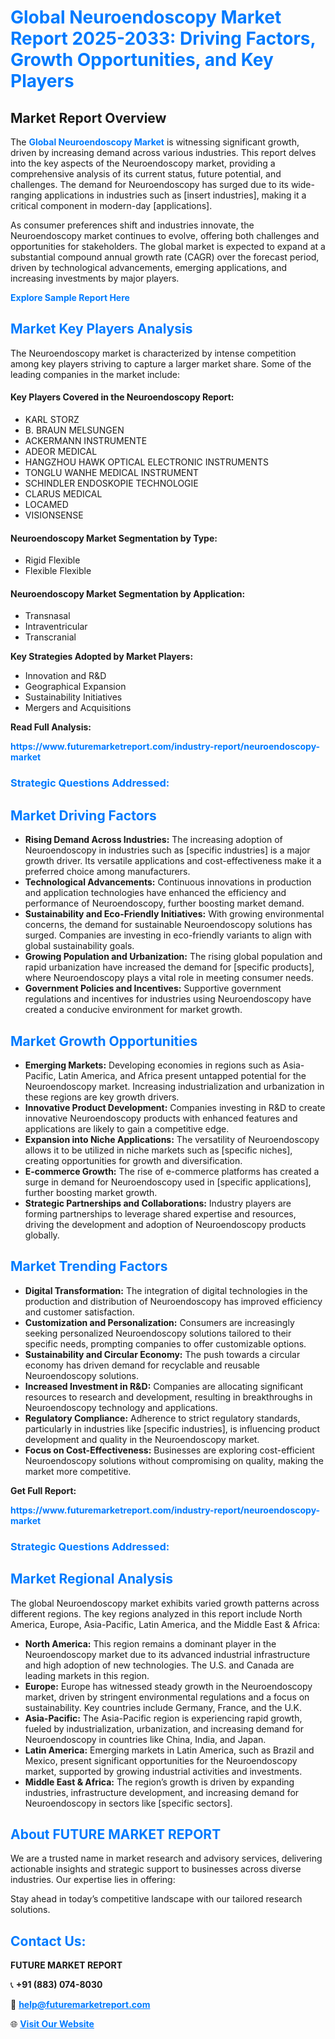 <h1 style="color: #007BFF;">Global Neuroendoscopy Market Report 2025-2033: Driving Factors, Growth Opportunities, and Key Players</h1>

<section id="overview">
<h2>Market Report Overview</h2>
<p>The <a href="https://www.futuremarketreport.com/industry-report/neuroendoscopy-market" style="color: #007BFF; text-decoration: none;"><strong>Global Neuroendoscopy Market</strong></a> is witnessing significant growth, driven by increasing demand across various industries. This report delves into the key aspects of the Neuroendoscopy market, providing a comprehensive analysis of its current status, future potential, and challenges. The demand for Neuroendoscopy has surged due to its wide-ranging applications in industries such as [insert industries], making it a critical component in modern-day [applications].</p>
<p>As consumer preferences shift and industries innovate, the Neuroendoscopy market continues to evolve, offering both challenges and opportunities for stakeholders. The global market is expected to expand at a substantial compound annual growth rate (CAGR) over the forecast period, driven by technological advancements, emerging applications, and increasing investments by major players.</p>
</section>

<section id="overview">
<p><a href="https://www.futuremarketreport.com/request-sample/reportId=104683" style="color: #007BFF; text-decoration: none;"><strong>Explore Sample Report Here</strong></a></p>
</section>

<section id="key-players">
<h2 style="color: #007BFF;">Market Key Players Analysis</h2>
<p>The Neuroendoscopy market is characterized by intense competition among key players striving to capture a larger market share. Some of the leading companies in the market include:</p>
<h4>Key Players Covered in the Neuroendoscopy Report:</h4>
<ul><li>KARL STORZ</li><li>B. BRAUN MELSUNGEN</li><li>ACKERMANN INSTRUMENTE</li><li>ADEOR MEDICAL</li><li>HANGZHOU HAWK OPTICAL ELECTRONIC INSTRUMENTS</li><li>TONGLU WANHE MEDICAL INSTRUMENT</li><li>SCHINDLER ENDOSKOPIE TECHNOLOGIE</li><li>CLARUS MEDICAL</li><li>LOCAMED</li><li>VISIONSENSE</li></ul>
<h4>Neuroendoscopy Market Segmentation by Type:</h4>
<ul><li>Rigid Flexible</li><li>Flexible Flexible</li></ul>

<h4>Neuroendoscopy Market Segmentation by Application:</h4>
<ul><li>Transnasal</li><li>Intraventricular</li><li>Transcranial</li></ul>
<p><strong>Key Strategies Adopted by Market Players:</strong></p>
<ul>
<li>Innovation and R&D</li>
<li>Geographical Expansion</li>
<li>Sustainability Initiatives</li>
<li>Mergers and Acquisitions</li>
</ul>
</section>

<section>
<p><strong>Read Full Analysis: </strong></p><a href="https://www.futuremarketreport.com/industry-report/neuroendoscopy-market" style="color: #007BFF; text-decoration: none;"><strong>https://www.futuremarketreport.com/industry-report/neuroendoscopy-market</strong></a>
<h3 style="color: #007BFF;">Strategic Questions Addressed:</h3>
</section>

<section id="driving-factors">
<h2 style="color: #007BFF;">Market Driving Factors</h2>
<ul>
<li><strong>Rising Demand Across Industries:</strong> The increasing adoption of Neuroendoscopy in industries such as [specific industries] is a major growth driver. Its versatile applications and cost-effectiveness make it a preferred choice among manufacturers.</li>
<li><strong>Technological Advancements:</strong> Continuous innovations in production and application technologies have enhanced the efficiency and performance of Neuroendoscopy, further boosting market demand.</li>
<li><strong>Sustainability and Eco-Friendly Initiatives:</strong> With growing environmental concerns, the demand for sustainable Neuroendoscopy solutions has surged. Companies are investing in eco-friendly variants to align with global sustainability goals.</li>
<li><strong>Growing Population and Urbanization:</strong> The rising global population and rapid urbanization have increased the demand for [specific products], where Neuroendoscopy plays a vital role in meeting consumer needs.</li>
<li><strong>Government Policies and Incentives:</strong> Supportive government regulations and incentives for industries using Neuroendoscopy have created a conducive environment for market growth.</li>
</ul>
</section>

<section id="growth-opportunities">
<h2 style="color: #007BFF;">Market Growth Opportunities</h2>
<ul>
<li><strong>Emerging Markets:</strong> Developing economies in regions such as Asia-Pacific, Latin America, and Africa present untapped potential for the Neuroendoscopy market. Increasing industrialization and urbanization in these regions are key growth drivers.</li>
<li><strong>Innovative Product Development:</strong> Companies investing in R&D to create innovative Neuroendoscopy products with enhanced features and applications are likely to gain a competitive edge.</li>
<li><strong>Expansion into Niche Applications:</strong> The versatility of Neuroendoscopy allows it to be utilized in niche markets such as [specific niches], creating opportunities for growth and diversification.</li>
<li><strong>E-commerce Growth:</strong> The rise of e-commerce platforms has created a surge in demand for Neuroendoscopy used in [specific applications], further boosting market growth.</li>
<li><strong>Strategic Partnerships and Collaborations:</strong> Industry players are forming partnerships to leverage shared expertise and resources, driving the development and adoption of Neuroendoscopy products globally.</li>
</ul>
</section>

<section id="trending-factors">
<h2 style="color: #007BFF;">Market Trending Factors</h2>
<ul>
<li><strong>Digital Transformation:</strong> The integration of digital technologies in the production and distribution of Neuroendoscopy has improved efficiency and customer satisfaction.</li>
<li><strong>Customization and Personalization:</strong> Consumers are increasingly seeking personalized Neuroendoscopy solutions tailored to their specific needs, prompting companies to offer customizable options.</li>
<li><strong>Sustainability and Circular Economy:</strong> The push towards a circular economy has driven demand for recyclable and reusable Neuroendoscopy solutions.</li>
<li><strong>Increased Investment in R&D:</strong> Companies are allocating significant resources to research and development, resulting in breakthroughs in Neuroendoscopy technology and applications.</li>
<li><strong>Regulatory Compliance:</strong> Adherence to strict regulatory standards, particularly in industries like [specific industries], is influencing product development and quality in the Neuroendoscopy market.</li>
<li><strong>Focus on Cost-Effectiveness:</strong> Businesses are exploring cost-efficient Neuroendoscopy solutions without compromising on quality, making the market more competitive.</li>
</ul>
</section>

<section>
<p><strong>Get Full Report: </strong></p><a href="https://www.futuremarketreport.com/industry-report/neuroendoscopy-market" style="color: #007BFF; text-decoration: none;"><strong>https://www.futuremarketreport.com/industry-report/neuroendoscopy-market</strong></a>
<h3 style="color: #007BFF;">Strategic Questions Addressed:</h3>
</section>


<section id="regional-analysis">
<h2 style="color: #007BFF;">Market Regional Analysis</h2>
<p>The global Neuroendoscopy market exhibits varied growth patterns across different regions. The key regions analyzed in this report include North America, Europe, Asia-Pacific, Latin America, and the Middle East & Africa:</p>
<ul>
<li><strong>North America:</strong> This region remains a dominant player in the Neuroendoscopy market due to its advanced industrial infrastructure and high adoption of new technologies. The U.S. and Canada are leading markets in this region.</li>
<li><strong>Europe:</strong> Europe has witnessed steady growth in the Neuroendoscopy market, driven by stringent environmental regulations and a focus on sustainability. Key countries include Germany, France, and the U.K.</li>
<li><strong>Asia-Pacific:</strong> The Asia-Pacific region is experiencing rapid growth, fueled by industrialization, urbanization, and increasing demand for Neuroendoscopy in countries like China, India, and Japan.</li>
<li><strong>Latin America:</strong> Emerging markets in Latin America, such as Brazil and Mexico, present significant opportunities for the Neuroendoscopy market, supported by growing industrial activities and investments.</li>
<li><strong>Middle East & Africa:</strong> The region’s growth is driven by expanding industries, infrastructure development, and increasing demand for Neuroendoscopy in sectors like [specific sectors].</li>
</ul>
</section>

<footer>
<h2 style="color: #007BFF;">About FUTURE MARKET REPORT</h2>
<p>We are a trusted name in market research and advisory services, delivering actionable insights and strategic support to businesses across diverse industries. Our expertise lies in offering:</p>

<p>Stay ahead in today’s competitive landscape with our tailored research solutions.</p>

<h2 style="color: #007BFF;">Contact Us:</h2>
<p><strong>FUTURE MARKET REPORT</strong></p>
<p>📞 <strong>+91 (883) 074-8030</strong></p>
<p>📧 <strong><a href="mailto:help@futuremarketreport.com" style="color: #007BFF;">help@futuremarketreport.com</a></strong></p>
<p>🌐 <strong><a href="https://www.futuremarketreport.com/" style="color: #007BFF;">Visit Our Website</a></strong></p>
</footer>